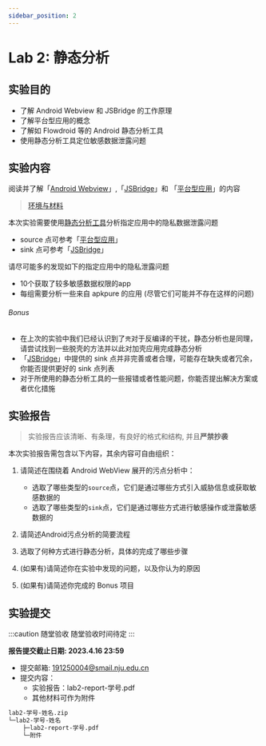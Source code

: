 ```yaml
---
sidebar_position: 2
---
```


# Lab 2: 静态分析

## 实验目的

- 了解 Android Webview 和 JSBridge 的工作原理
- 了解平台型应用的概念
- 了解如 Flowdroid 等的 Android 静态分析工具
- 使用静态分析工具定位敏感数据泄露问题

## 实验内容

阅读并了解「[Android Webview](webview.md)」,「[JSBridge](jsbridge.md)」和 「[平台型应用](./papp.md)」的内容

> [环境与材料](./environment-and-material.md)

本次实验需要使用[静态分析工具](./jsbridge.md)分析指定应用中的隐私数据泄露问题

- source 点可参考「[平台型应用](./papp.md#敏感api)」
- sink 点可参考「[JSBridge](./jsbridge.md#webview-相关的可能的-sink-点)」

请尽可能多的发现如下的指定应用中的隐私泄露问题

- 10个获取了较多敏感数据权限的app
- 每组需要分析一些来自 apkpure 的应用 (尽管它们可能并不存在这样的问题)

###### Bonus

- 在上次的实验中我们已经认识到了`壳`对于反编译的干扰，静态分析也是同理，请尝试找到一些脱壳的方法并以此对加壳应用完成静态分析
- 「[JSBridge](./jsbridge.md)」中提供的 sink 点并非完善或者合理，可能存在缺失或者冗余，你能否提供更好的 sink 点列表
- 对于所使用的静态分析工具的一些报错或者性能问题，你能否提出解决方案或者优化措施

## 实验报告

> 实验报告应该清晰、有条理，有良好的格式和结构, 并且**严禁抄袭**

本次实验报告需包含以下内容，其余内容可自由组织：

1. 请简述在围绕着 Android WebView 展开的污点分析中：
    - 选取了哪些类型的`source`点，它们是通过哪些方式引入威胁信息或获取敏感数据的
    - 选取了哪些类型的`sink`点，它们是通过哪些方式进行敏感操作或泄露敏感数据的

2. 请简述Android污点分析的简要流程

3. 选取了何种方式进行静态分析，具体的完成了哪些步骤

4. (如果有)请简述你在实验中发现的问题，以及你认为的原因

5. (如果有)请简述你完成的 Bonus 项目

## 实验提交

:::caution 随堂验收
随堂验收时间待定
:::

**报告提交截止日期: 2023.4.16 23:59**

- 提交邮箱: [191250004@smail.nju.edu.cn](mailto:191250004@smail.nju.edu.cn)
- 提交内容：
  - 实验报告：lab2-report-学号.pdf
  - 其他材料可作为附件

```bash
lab2-学号-姓名.zip
└─lab2-学号-姓名
    ├─lab2-report-学号.pdf
    └─附件
```
